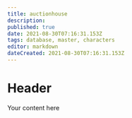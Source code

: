 ```yaml
---
title: auctionhouse
description: 
published: true
date: 2021-08-30T07:16:31.153Z
tags: database, master, characters
editor: markdown
dateCreated: 2021-08-30T07:16:31.153Z
---
```


# Header
Your content here